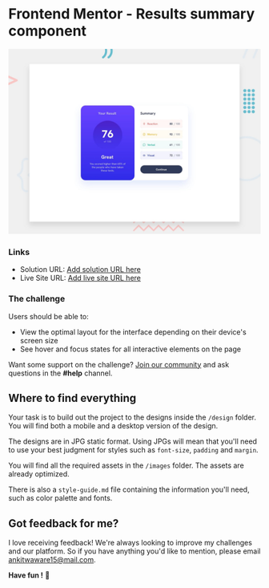 # Frontend Mentor - Results summary component

![Design preview for the Results summary component coding challenge](./design/desktop-preview.jpg)

### Links

- Solution URL: [Add solution URL here](https://github.com/ankitwaware/Results-summary-component)
- Live Site URL: [Add live site URL here](https://app.netlify.com/sites/jolly-froyo-a47ca8/overview)

### The challenge

Users should be able to:

- View the optimal layout for the interface depending on their device's screen size
- See hover and focus states for all interactive elements on the page

Want some support on the challenge? [Join our community](https://www.frontendmentor.io/community) and ask questions in the **#help** channel.

## Where to find everything

Your task is to build out the project to the designs inside the `/design` folder. You will find both a mobile and a desktop version of the design.

The designs are in JPG static format. Using JPGs will mean that you'll need to use your best judgment for styles such as `font-size`, `padding` and `margin`.

You will find all the required assets in the `/images` folder. The assets are already optimized.

There is also a `style-guide.md` file containing the information you'll need, such as color palette and fonts.

## Got feedback for me?

I love receiving feedback! We're always looking to improve my challenges and our platform. So if you have anything you'd like to mention, please email ankitwaware15@mail.com.

**Have fun !** 🚀
